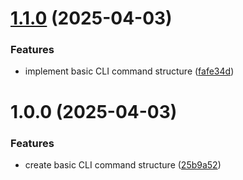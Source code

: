 # [1.1.0](https://github.com/fvena/safeTrunk/compare/v1.0.0...v1.1.0) (2025-04-03)

### Features

- implement basic CLI command structure ([fafe34d](https://github.com/fvena/safeTrunk/commit/fafe34d1350594addb4a3652be42d11409c4fb3e))

# 1.0.0 (2025-04-03)

### Features

- create basic CLI command structure ([25b9a52](https://github.com/fvena/safeTrunk/commit/25b9a5203d49614a8333c355f40012cd037ebc97))
